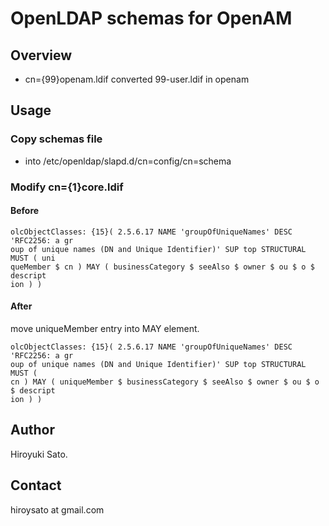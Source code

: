 OpenLDAP schemas for OpenAM
===========================

Overview
--------
 
* cn={99}openam.ldif
 converted 99-user.ldif in openam

Usage
------
### Copy schemas file 
* into /etc/openldap/slapd.d/cn=config/cn=schema

### Modify cn={1}core.ldif 

#### Before

    olcObjectClasses: {15}( 2.5.6.17 NAME 'groupOfUniqueNames' DESC 'RFC2256: a gr
    oup of unique names (DN and Unique Identifier)' SUP top STRUCTURAL MUST ( uni
    queMember $ cn ) MAY ( businessCategory $ seeAlso $ owner $ ou $ o $ descript
    ion ) )

#### After

move uniqueMember entry into MAY element.

    olcObjectClasses: {15}( 2.5.6.17 NAME 'groupOfUniqueNames' DESC 'RFC2256: a gr
    oup of unique names (DN and Unique Identifier)' SUP top STRUCTURAL MUST (
    cn ) MAY ( uniqueMember $ businessCategory $ seeAlso $ owner $ ou $ o $ descript
    ion ) )

 
Author 
------
Hiroyuki Sato.

Contact 
-------

  hiroysato at gmail.com

